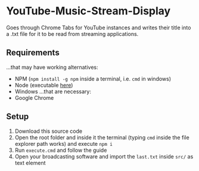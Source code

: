 # YouTube-Music-Stream-Display
Goes through Chrome Tabs for YouTube instances and writes their title into a .txt file for it to be read from streaming applications.

## Requirements
...that may have working alternatives:
- NPM (`npm install -g npm` inside a terminal, i.e. `cmd` in windows)
- Node (executable [here](https://nodejs.org/en/download/))
- Windows
...that are necessary:
- Google Chrome

## Setup
1. Download this source code
2. Open the root folder and inside it the terminal (typing `cmd` inside the file explorer path works) and execute `npm i`
3. Run `execute.cmd` and follow the guide
4. Open your broadcasting software and import the `last.txt` inside `src/` as text element